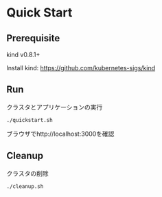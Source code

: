 # Quick Start

## Prerequisite
kind v0.8.1+

Install kind:  https://github.com/kubernetes-sigs/kind


## Run

クラスタとアプリケーションの実行

```
./quickstart.sh
```

ブラウザでhttp://localhost:3000を確認

## Cleanup

クラスタの削除

```
./cleanup.sh
```
